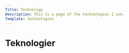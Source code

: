 ```yaml
---
Title: Technology
Description: This is a page of the technologies I use.
Template: technologies
---
```


Teknologier
==========================

<!-- <div class="tech-box">
CSS
</div>

<div class="tech-box">
GIT
</div>

<div class="tech-box">
HTML
</div>

<div class="tech-box">
JavaScript
</div>

<div class="tech-box">
PHP
</div>

<div class="tech-box">
Python
</div>

<div class="tech-box">
SQLite
</div> -->
